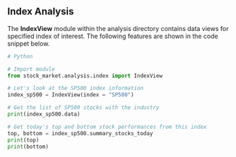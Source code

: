 ## Index Analysis


The **IndexView** module within the analysis directory contains data views for 
specified index of interest. The following features are shown in the code
snippet below.

```python
# Python

# Import module
from stock_market.analysis.index import IndexView

# Let's look at the SP500 index information
index_sp500 = IndexView(index = "SP500")

# Get the list of SP500 stocks with the industry
print(index_sp500.data)

# Get today's top and bottom stock performances from this index
top, bottom = index_sp500.summary_stocks_today
print(top)
print(bottom)

```
